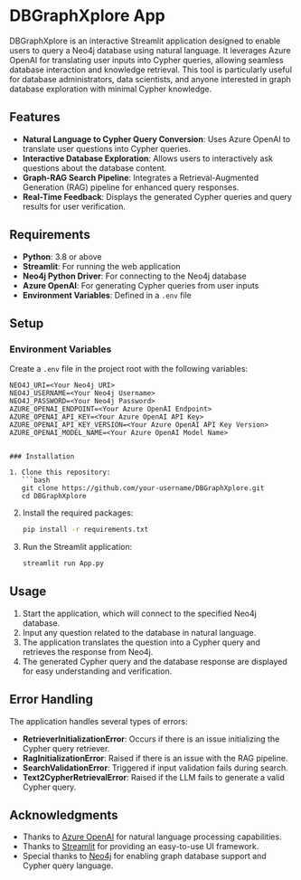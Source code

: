 # DBGraphXplore App

DBGraphXplore is an interactive Streamlit application designed to enable users to query a Neo4j database using natural language. It leverages Azure OpenAI for translating user inputs into Cypher queries, allowing seamless database interaction and knowledge retrieval. This tool is particularly useful for database administrators, data scientists, and anyone interested in graph database exploration with minimal Cypher knowledge.

## Features

- **Natural Language to Cypher Query Conversion**: Uses Azure OpenAI to translate user questions into Cypher queries.
- **Interactive Database Exploration**: Allows users to interactively ask questions about the database content.
- **Graph-RAG Search Pipeline**: Integrates a Retrieval-Augmented Generation (RAG) pipeline for enhanced query responses.
- **Real-Time Feedback**: Displays the generated Cypher queries and query results for user verification.

## Requirements

- **Python**: 3.8 or above
- **Streamlit**: For running the web application
- **Neo4j Python Driver**: For connecting to the Neo4j database
- **Azure OpenAI**: For generating Cypher queries from user inputs
- **Environment Variables**: Defined in a `.env` file

## Setup

### Environment Variables

Create a `.env` file in the project root with the following variables:

```dotenv
NEO4J_URI=<Your Neo4j URI>
NEO4J_USERNAME=<Your Neo4j Username>
NEO4J_PASSWORD=<Your Neo4j Password>
AZURE_OPENAI_ENDPOINT=<Your Azure OpenAI Endpoint>
AZURE_OPENAI_API_KEY=<Your Azure OpenAI API Key>
AZURE_OPENAI_API_KEY_VERSION=<Your Azure OpenAI API Key Version>
AZURE_OPENAI_MODEL_NAME=<Your Azure OpenAI Model Name>


### Installation

1. Clone this repository:
   ```bash
   git clone https://github.com/your-username/DBGraphXplore.git
   cd DBGraphXplore
   ```

2. Install the required packages:
   ```bash
   pip install -r requirements.txt
   ```

3. Run the Streamlit application:
   ```bash
   streamlit run App.py
   ```

## Usage

1. Start the application, which will connect to the specified Neo4j database.
2. Input any question related to the database in natural language.
3. The application translates the question into a Cypher query and retrieves the response from Neo4j.
4. The generated Cypher query and the database response are displayed for easy understanding and verification.

## Error Handling

The application handles several types of errors:
- **RetrieverInitializationError**: Occurs if there is an issue initializing the Cypher query retriever.
- **RagInitializationError**: Raised if there is an issue with the RAG pipeline.
- **SearchValidationError**: Triggered if input validation fails during search.
- **Text2CypherRetrievalError**: Raised if the LLM fails to generate a valid Cypher query.

## Acknowledgments

- Thanks to [Azure OpenAI](https://azure.microsoft.com/en-us/services/cognitive-services/openai-service/) for natural language processing capabilities.
- Thanks to [Streamlit](https://streamlit.io/) for providing an easy-to-use UI framework.
- Special thanks to [Neo4j](https://neo4j.com/) for enabling graph database support and Cypher query language.
